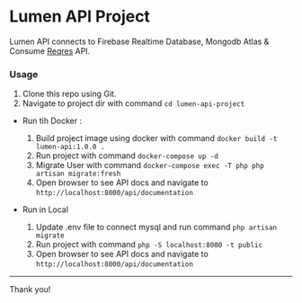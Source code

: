 # Lumen API Project

Lumen API connects to Firebase Realtime Database, Mongodb Atlas & Consume [Reqres](https://reqres.in/) API.

### Usage
1. Clone this repo using Git.
2. Navigate to project dir with command `cd lumen-api-project`
   
- Run tih Docker :
  1. Build project image using docker with command `docker build -t lumen-api:1.0.0 .`
  2. Run project with command `docker-compose up -d`
  3. Migrate User with command `docker-compose exec -T php php artisan migrate:fresh`
  4. Open browser to see API docs and navigate to `http://localhost:8000/api/documentation`

- Run in Local
  1. Update .env file to connect mysql and run command `php artisan migrate`
  2. Run project with command `php -S localhost:8000 -t public`
  3. Open browser to see API docs and navigate to `http://localhost:8000/api/documentation`

---
Thank you!